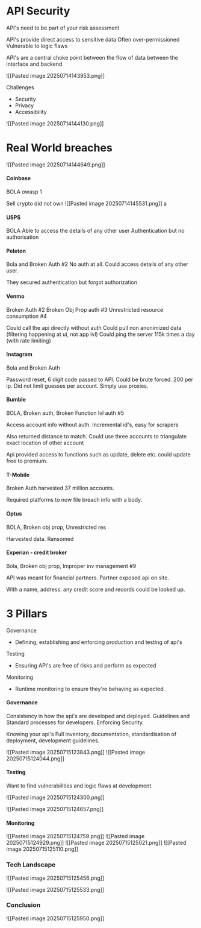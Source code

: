 # API Security 
API's need to be part of your risk assessment 

API's provide direct access to sensitive data
Often over-permissioned
Vulnerable to logic flaws

API's are a central choke point between the flow of data between the interface and backend 

![[Pasted image 20250714143953.png]]

Challenges
- Security
- Privacy
- Accessibility 

![[Pasted image 20250714144130.png]]

# Real World breaches
![[Pasted image 20250714144649.png]]

#### Coinbase
BOLA owasp 1

Sell crypto did not own 
![[Pasted image 20250714145531.png]]
a

#### USPS
BOLA
Able to access the details of any other user
Authentication but no authorisation

#### Peleton
Bola and Broken Auth #2
No auth at all.
Could access details of any other user.

They secured authentication but forgot authorization 

#### Venmo
Broken Auth #2
Broken Obj Prop auth #3
Unrestricted resource consumption #4

Could call the api directly without auth 
Could pull non anonimized data (filtering happening at ui, not app lvl)
Could ping the server 115k times a day (with rate limiting)


#### Instagram
Bola and Broken Auth

Password reset, 6 digit code passed to API. 
Could be brute forced.
200 per ip.
Did not limit guesses per account.
Simply use proxies. 

#### Bumble
BOLA, Broken auth, Broken Function lvl auth #5

Access account info without auth.
Incremental id's, easy for scrapers 

Also returned distance to match.
Could use three accounts to triangulate exact location of other account

Api provided access to functions such as update, delete etc.
could update free to premium.

#### T-Mobile
Broken Auth
harvested 37 million accounts.

Required platforms to now file breach info with a body.


#### Optus
BOLA, Broken obj prop, Unrestricted res

Harvested data. 
Ransomed

#### Experian - credit broker
Bola, Broken obj prop, Improper inv management #9

API was meant for financial partners. 
Partner exposed api on site. 

With a name, address.
any credit score and records could be looked up. 


# 3 Pillars

Governance
- Defining, establishing and enforcing production and testing of api's

Testing
- Ensuring API's are free of risks and perform as expected

Monitoring
- Runtime monitoring to ensure they're behaving as expected.

#### Governance
Consistency in how the api's are developed and deployed.
Guidelines and Standard processes for developers.
Enforcing Security.

Knowing your api's
Full inventory, documentation, standardisation of deployment, development guidelines.

![[Pasted image 20250715123843.png]]
![[Pasted image 20250715124044.png]]

#### Testing 
Want to find vulnerabilities and logic flaws at development.

![[Pasted image 20250715124300.png]]

![[Pasted image 20250715124657.png]]

#### Monitoring 
![[Pasted image 20250715124759.png]]
![[Pasted image 20250715124929.png]]
![[Pasted image 20250715125021.png]]
![[Pasted image 20250715125110.png]]

### Tech Landscape
![[Pasted image 20250715125456.png]]

![[Pasted image 20250715125533.png]]



### Conclusion
![[Pasted image 20250715125950.png]]

